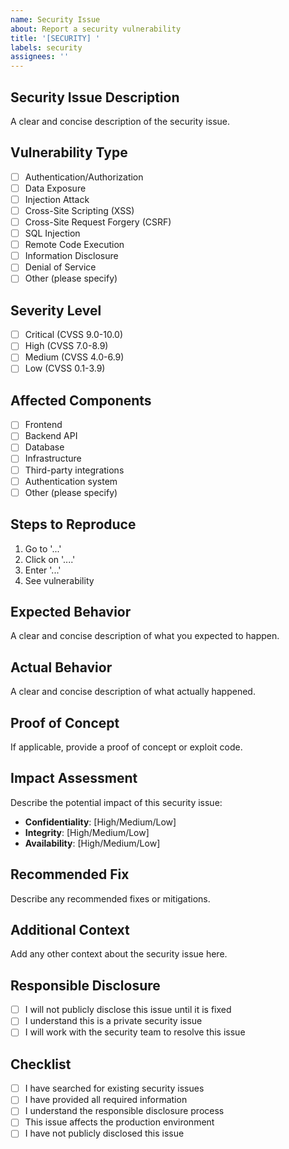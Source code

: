 ```yaml
---
name: Security Issue
about: Report a security vulnerability
title: '[SECURITY] '
labels: security
assignees: ''
---
```


## Security Issue Description
A clear and concise description of the security issue.

## Vulnerability Type
- [ ] Authentication/Authorization
- [ ] Data Exposure
- [ ] Injection Attack
- [ ] Cross-Site Scripting (XSS)
- [ ] Cross-Site Request Forgery (CSRF)
- [ ] SQL Injection
- [ ] Remote Code Execution
- [ ] Information Disclosure
- [ ] Denial of Service
- [ ] Other (please specify)

## Severity Level
- [ ] Critical (CVSS 9.0-10.0)
- [ ] High (CVSS 7.0-8.9)
- [ ] Medium (CVSS 4.0-6.9)
- [ ] Low (CVSS 0.1-3.9)

## Affected Components
- [ ] Frontend
- [ ] Backend API
- [ ] Database
- [ ] Infrastructure
- [ ] Third-party integrations
- [ ] Authentication system
- [ ] Other (please specify)

## Steps to Reproduce
1. Go to '...'
2. Click on '....'
3. Enter '...'
4. See vulnerability

## Expected Behavior
A clear and concise description of what you expected to happen.

## Actual Behavior
A clear and concise description of what actually happened.

## Proof of Concept
If applicable, provide a proof of concept or exploit code.

## Impact Assessment
Describe the potential impact of this security issue:
- **Confidentiality**: [High/Medium/Low]
- **Integrity**: [High/Medium/Low]
- **Availability**: [High/Medium/Low]

## Recommended Fix
Describe any recommended fixes or mitigations.

## Additional Context
Add any other context about the security issue here.

## Responsible Disclosure
- [ ] I will not publicly disclose this issue until it is fixed
- [ ] I understand this is a private security issue
- [ ] I will work with the security team to resolve this issue

## Checklist
- [ ] I have searched for existing security issues
- [ ] I have provided all required information
- [ ] I understand the responsible disclosure process
- [ ] This issue affects the production environment
- [ ] I have not publicly disclosed this issue
